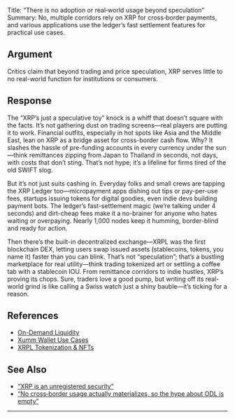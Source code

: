 Title: “There is no adoption or real‑world usage beyond speculation”
Summary: No, multiple corridors rely on XRP for cross‑border payments, and various applications use the ledger’s fast settlement features for practical use cases.

## Argument  
Critics claim that beyond trading and price speculation, XRP serves little to no real-world function for institutions or consumers.

## Response  
The “XRP’s just a speculative toy” knock is a whiff that doesn’t square with the facts. It’s not gathering dust on trading screens—real players are putting it to work. Financial outfits, especially in hot spots like Asia and the Middle East, lean on XRP as a bridge asset for cross-border cash flow. Why? It slashes the hassle of pre-funding accounts in every currency under the sun—think remittances zipping from Japan to Thailand in seconds, not days, with costs that don’t sting. That’s not hype; it’s a lifeline for firms tired of the old SWIFT slog.

But it’s not just suits cashing in. Everyday folks and small crews are tapping the XRP Ledger too—micropayment apps dishing out tips or pay-per-use fees, startups issuing tokens for digital goodies, even indie devs building payment bots. The ledger’s fast-settlement magic (we’re talking under 4 seconds) and dirt-cheap fees make it a no-brainer for anyone who hates waiting or overpaying. Nearly 1,000 nodes keep it humming, border-blind and ready for action.

Then there’s the built-in decentralized exchange—XRPL was the first blockchain DEX, letting users swap issued assets (stablecoins, tokens, you name it) faster than you can blink. That’s not “speculation”; that’s a bustling marketplace for real utility—think trading tokenized art or settling a coffee tab with a stablecoin IOU. From remittance corridors to indie hustles, XRP’s proving its chops. Sure, traders love a good pump, but writing off its real-world grind is like calling a Swiss watch just a shiny bauble—it’s ticking for a reason.

## References
- [On-Demand Liquidity](https://ripple.com/ripplenet/on-demand-liquidity/)
- [Xumm Wallet Use Cases](https://xumm.app/)
- [XRPL Tokenization & NFTs](https://xrpl.org/issuing-and-operating-assets.html)

## See Also
- [“XRP is an unregistered security”](xrp-is-an-unregistered-security.html)
- [“No cross‑border usage actually materializes, so the hype about ODL is empty”](no-cross-border-usage-actually-materializes-so-the-hype-about-odl-is-empty.html)

---

